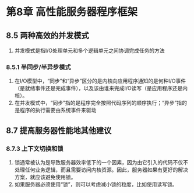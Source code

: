 # 第8章 高性能服务器程序框架

## 8.5 两种高效的并发模式

1. 并发模式是指I/O处理单元和多个逻辑单元之间协调完成任务的方法

### 8.5.1 半同步/半异步模式

1. 在I/O模型中，“同步”和“异步”区分的是内核向应用程序通知的是何种I/O事件（是就绪事件还是完成事件），以及该由谁来完成I/O读写（是应用程序还是内核）。
2. 在并发模式中，“同步”指的是程序完全按照代码序列的顺序执行；“异步”指的是程序的执行需要由系统事件来驱动

## 8.7 提高服务器性能地其他建议

### 8.7.3 上下文切换和锁

1. 锁通常被认为是导致服务器效率低下的一个因素，因为由它引入的代码不仅不处理任何业务逻辑，而且需要访问内核资源。因此，服务器如果有更好的解决方案，就应该避免使用锁。
2. 如果服务器必须使用“锁”，则可以考虑减小锁的粒度，比如使用读写锁。
